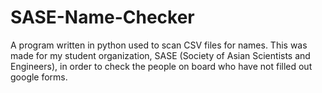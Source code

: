 # SASE-Name-Checker

A program written in python used to scan CSV files for names. This was made for my student organization, SASE (Society of Asian Scientists and Engineers), in order to check the people on board who have not filled out google forms. 
